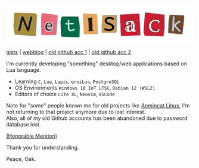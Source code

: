 ![NETiSACK Logo](logo.png)

[gists](https://gist.github.com/NETiSACK) | [webblog](https://NETiSACK.github.io) | [old github acc 1](https://github.com/fault2004) | [old github acc 2](https://github.com/landonMF4)

I'm currently developing "something" desktop/web applications based on Lua language.

- Learning `C`, `Lua`, `Lapis`, `qruiLua`, `PostgreSQL`
- OS Environments `Windows 10 IoT LTSC`, `Debian 12 (WSL2)`
- Editors of choice `Lite XL`, `Neovim`, `VSCode`

Note for "some" people known me for old projects like [Anmincat Linux](https://github.com/rescuepuplinux), I'm not returning to that project anymore due to lost interest.<br>
Also, all of my old Github accounts has been abandoned due to password database lost.

[(Honorable Mention)](https://www.youtube.com/watch?v=eq8r1ZTma08)

Thank you for understanding.

Peace, Oak.
